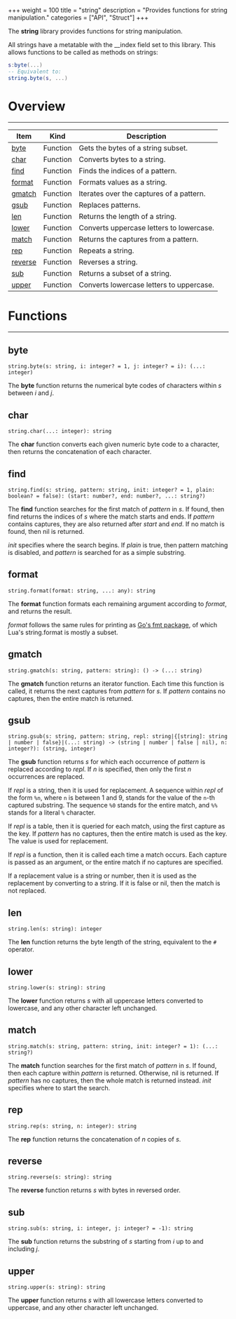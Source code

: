 +++
weight = 100
title = "string"
description = "Provides functions for string manipulation."
categories = ["API", "Struct"]
+++

The **string** library provides functions for string manipulation.

All strings have a metatable with the \_\_index field set to this library. This
allows functions to be called as methods on strings:

```lua
s:byte(...)
-- Equivalent to:
string.byte(s, ...)

```

# Overview

----

<div class="api-list one two">

| Item | Kind | Description |
| --- | --- | --- |
| [byte](#byte) | Function | Gets the bytes of a string subset. |
| [char](#char) | Function | Converts bytes to a string. |
| [find](#find) | Function | Finds the indices of a pattern. |
| [format](#format) | Function | Formats values as a string. |
| [gmatch](#gmatch) | Function | Iterates over the captures of a pattern. |
| [gsub](#gsub) | Function | Replaces patterns. |
| [len](#len) | Function | Returns the length of a string. |
| [lower](#lower) | Function | Converts uppercase letters to lowercase. |
| [match](#match) | Function | Returns the captures from a pattern. |
| [rep](#rep) | Function | Repeats a string. |
| [reverse](#reverse) | Function | Reverses a string. |
| [sub](#sub) | Function | Returns a subset of a string. |
| [upper](#upper) | Function | Converts lowercase letters to uppercase. |

</div>

# Functions

----

## byte

 `string.byte(s: string, i: integer? = 1, j: integer? = i): (...: integer)`

The **byte** function returns the numerical byte codes of characters
within *s* between *i* and *j*.

## char

 `string.char(...: integer): string`

The **char** function converts each given numeric byte code to a
character, then returns the concatenation of each character.

## find

 `string.find(s: string, pattern: string, init: integer? = 1, plain: boolean? = false): (start: number?, end: number?, ...: string?)`

The **find** function searches for the first match of *pattern* in
*s*. If found, then find returns the indices of *s* where the match
starts and ends. If *pattern* contains captures, they are also returned
after *start* and *end*. If no match is found, then nil is
returned.

*init* specifies where the search begins. If *plain* is true, then
pattern matching is disabled, and *pattern* is searched for as a simple
substring.

## format

 `string.format(format: string, ...: any): string`

The **format** function formats each remaining argument according to
*format*, and returns the result.

*format* follows the same rules for printing as [Go's fmt package](https://golang.org/pkg/fmt/#hdr-Printing), of which
Lua's string.format is mostly a subset.

## gmatch

 `string.gmatch(s: string, pattern: string): () -> (...: string)`

The **gmatch** function returns an iterator function. Each time this
function is called, it returns the next captures from *pattern* for
*s*. If *pattern* contains no captures, then the entire match is
returned.

## gsub

 `string.gsub(s: string, pattern: string, repl: string|{[string]: string | number | false}|(...: string) -> (string | number | false | nil), n: integer?): (string, integer)`

The **gsub** function returns *s* for which each occurrence of
*pattern* is replaced according to *repl*. If *n* is specified,
then only the first *n* occurrences are replaced.

If *repl* is a string, then it is used for replacement. A sequence
within *repl* of the form `%n`, where `n` is between
1 and 9, stands for the value of the `n`-th captured substring. The
sequence `%0` stands for the entire match, and `%%` stands
for a literal `%` character.

If *repl* is a table, then it is queried for each match, using the first
capture as the key. If *pattern* has no captures, then the entire match is
used as the key. The value is used for replacement.

If *repl* is a function, then it is called each time a match occurs.
Each capture is passed as an argument, or the entire match if no captures are
specified.

If a replacement value is a string or number, then it is used as the
replacement by converting to a string. If it is false or nil, then the match is
not replaced.

## len

 `string.len(s: string): integer`

The **len** function returns the byte length of the string, equivalent to
the `#` operator.

## lower

 `string.lower(s: string): string`

The **lower** function returns *s* with all uppercase letters
converted to lowercase, and any other character left unchanged.

## match

 `string.match(s: string, pattern: string, init: integer? = 1): (...: string?)`

The **match** function searches for the first match of *pattern* in
*s*. If found, then each capture within *pattern* is returned.
Otherwise, nil is returned. If *pattern* has no captures, then the whole
match is returned instead. *init* specifies where to start the search.

## rep

 `string.rep(s: string, n: integer): string`

The **rep** function returns the concatenation of *n* copies of
*s*.

## reverse

 `string.reverse(s: string): string`

The **reverse** function returns *s* with bytes in reversed
order.

## sub

 `string.sub(s: string, i: integer, j: integer? = -1): string`

The **sub** function returns the substring of *s* starting from
*i* up to and including *j*.

## upper

 `string.upper(s: string): string`

The **upper** function returns *s* with all lowercase letters
converted to uppercase, and any other character left unchanged.